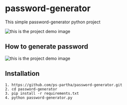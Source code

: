 # password-generator
This simple password-generator python project

![this is the project demo image](https://i.ibb.co/0FFTws3/Screenshot-from-2023-11-03-06-07-20.png)



## How to generate password
![this is the project demo image](https://i.ibb.co/jVhG5QZ/Screenshot-from-2023-11-03-06-07-57.png)


## Installation

`1. https://github.com/ps-partha/password-generator.git`<br>
`2. cd password-generator`<br>
`3. pip install -r requirements.txt`<br>
`4. python password-generator.py`<br>
